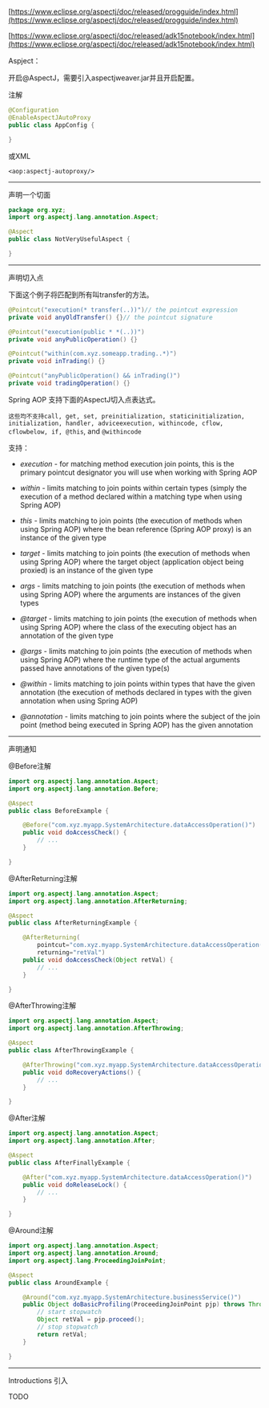[https://www.eclipse.org/aspectj/doc/released/progguide/index.html](https://www.eclipse.org/aspectj/doc/released/progguide/index.html)

[https://www.eclipse.org/aspectj/doc/released/adk15notebook/index.html](https://www.eclipse.org/aspectj/doc/released/adk15notebook/index.html)

Aspject：

开启@AspectJ，需要引入aspectjweaver.jar并且开启配置。

注解

```java
@Configuration
@EnableAspectJAutoProxy
public class AppConfig {

}
```

或XML

```
<aop:aspectj-autoproxy/>
```

---

声明一个切面

```java
package org.xyz;
import org.aspectj.lang.annotation.Aspect;

@Aspect
public class NotVeryUsefulAspect {

}
```

---

声明切入点

下面这个例子将匹配到所有叫transfer的方法。

```java
@Pointcut("execution(* transfer(..))")// the pointcut expression
private void anyOldTransfer() {}// the pointcut signature
```

```java
@Pointcut("execution(public * *(..))")
private void anyPublicOperation() {}

@Pointcut("within(com.xyz.someapp.trading..*)")
private void inTrading() {}

@Pointcut("anyPublicOperation() && inTrading()")
private void tradingOperation() {}
```

Spring AOP 支持下面的AspectJ切入点表达式。

`这些均不支持call, get, set, preinitialization, staticinitialization, initialization, handler, adviceexecution, withincode, cflow, cflowbelow, if, @this`, and `@withincode`

支持：

* _execution_ - for matching method execution join points, this is the primary pointcut designator you will use when working with Spring AOP

* _within_ - limits matching to join points within certain types \(simply the execution of a method declared within a matching type when using Spring AOP\)

* _this_ - limits matching to join points \(the execution of methods when using Spring AOP\) where the bean reference \(Spring AOP proxy\) is an instance of the given type

* _target_ - limits matching to join points \(the execution of methods when using Spring AOP\) where the target object \(application object being proxied\) is an instance of the given type

* _args_ - limits matching to join points \(the execution of methods when using Spring AOP\) where the arguments are instances of the given types

* _@target_ - limits matching to join points \(the execution of methods when using Spring AOP\) where the class of the executing object has an annotation of the given type

* _@args_ - limits matching to join points \(the execution of methods when using Spring AOP\) where the runtime type of the actual arguments passed have annotations of the given type\(s\)

* _@within_ - limits matching to join points within types that have the given annotation \(the execution of methods declared in types with the given annotation when using Spring AOP\)

* _@annotation_ - limits matching to join points where the subject of the join point \(method being executed in Spring AOP\) has the given annotation

---

声明通知

@Before注解

```java
import org.aspectj.lang.annotation.Aspect;
import org.aspectj.lang.annotation.Before;

@Aspect
public class BeforeExample {

    @Before("com.xyz.myapp.SystemArchitecture.dataAccessOperation()")
    public void doAccessCheck() {
        // ...
    }

}
```

@AfterReturning注解

```java
import org.aspectj.lang.annotation.Aspect;
import org.aspectj.lang.annotation.AfterReturning;

@Aspect
public class AfterReturningExample {

    @AfterReturning(
        pointcut="com.xyz.myapp.SystemArchitecture.dataAccessOperation()",
        returning="retVal")
    public void doAccessCheck(Object retVal) {
        // ...
    }

}
```

@AfterThrowing注解

```java
import org.aspectj.lang.annotation.Aspect;
import org.aspectj.lang.annotation.AfterThrowing;

@Aspect
public class AfterThrowingExample {

    @AfterThrowing("com.xyz.myapp.SystemArchitecture.dataAccessOperation()")
    public void doRecoveryActions() {
        // ...
    }

}
```

@After注解

```java
import org.aspectj.lang.annotation.Aspect;
import org.aspectj.lang.annotation.After;

@Aspect
public class AfterFinallyExample {

    @After("com.xyz.myapp.SystemArchitecture.dataAccessOperation()")
    public void doReleaseLock() {
        // ...
    }

}
```

@Around注解

```java
import org.aspectj.lang.annotation.Aspect;
import org.aspectj.lang.annotation.Around;
import org.aspectj.lang.ProceedingJoinPoint;

@Aspect
public class AroundExample {

    @Around("com.xyz.myapp.SystemArchitecture.businessService()")
    public Object doBasicProfiling(ProceedingJoinPoint pjp) throws Throwable {
        // start stopwatch
        Object retVal = pjp.proceed();
        // stop stopwatch
        return retVal;
    }

}
```

---

Introductions 引入

TODO

